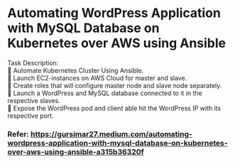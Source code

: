 # Automating WordPress Application with MySQL Database on Kubernetes over AWS using Ansible

Task Description: <br>
📌 Automate Kubernetes Cluster Using Ansible. <br>
🔅 Launch EC2-instances on AWS Cloud for master and slave. <br>
🔅 Create roles that will configure master node and slave node separately. <br>
🔅 Launch a WordPress and MySQL database connected to it in the respective slaves. <br>
🔅 Expose the WordPress pod and client able hit the WordPress IP with its respective port. <br>

### Refer: https://gursimar27.medium.com/automating-wordpress-application-with-mysql-database-on-kubernetes-over-aws-using-ansible-a315b36320f
